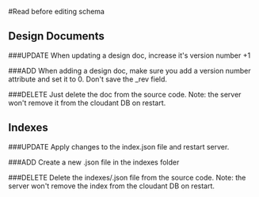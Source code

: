 #Read before editing schema

## Design Documents
###UPDATE
When updating a design doc, increase it's version number +1

###ADD 
When adding a design doc, make sure you add a version number attribute and set it to 0.
Don't save the _rev field.

###DELETE
Just delete the doc from the source code. Note: the server won't remove it from the cloudant DB on restart.



## Indexes
###UPDATE
Apply changes to the index.json file and restart server.

###ADD
Create a new .json file in the indexes folder

###DELETE
Delete the indexes/<name>.json file from the source code. Note: the server won't remove the index from the cloudant DB on restart.
